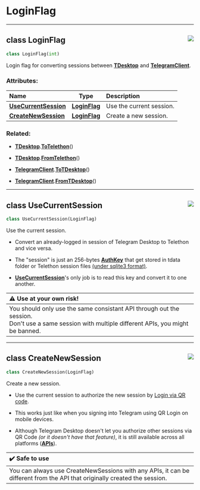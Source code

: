 <!-- vim: syntax=Markdown -->

# LoginFlag

<a id="api.LoginFlag"></a>


---
## <span class="highlight"><span class="k">class </span></span><span class="highlight"><span class="nc">LoginFlag</span></span><a href="https://github.com/thedemons/opentele/blob/f97ec845a420981815ba2e97129b5538f3c4ebcd/src/api.py#L561"><img align="right" style="float:right;" src="https://img.shields.io/badge/view-source-green"></a>

```python
class LoginFlag(int)
```

Login flag for converting sessions between <a class="codehl codehl_obj" href="../../documentation/telegram-desktop/tdesktop.md#tdesktop-objects"><b>TDesktop</b></a> and <a class="codehl codehl_obj" href="../../documentation/telethon/telegramclient.md#telegramclient-objects"><b>TelegramClient</b></a>.<br>
<h3>Attributes:</h3>

| Name | Type | Description |
| :--- | :--: | :---------- |
| <a class="codehl codehl_obj" href="loginflag.md#usecurrentsession-objects"><b>UseCurrentSession</b></a> | <a class="codehl codehl_obj" href="loginflag.md#loginflag-objects"><b>LoginFlag</b></a> | Use the current session. |
| <a class="codehl codehl_obj" href="loginflag.md#createnewsession-objects"><b>CreateNewSession</b></a> | <a class="codehl codehl_obj" href="loginflag.md#loginflag-objects"><b>LoginFlag</b></a> | Create a new session. |

<h3>Related:</h3>


- <a class="codehl codehl_obj" href="../../documentation/telegram-desktop/tdesktop.md#tdesktop-objects"><b>TDesktop</b></a><span class="highlight"><span class="o">.</span></span><a class="codehl codehl_function" href="../../documentation/telegram-desktop/tdesktop.md#tdesktoptotelethon"><b>ToTelethon</b></a><span class="highlight"><span class="o">(</span></span><span class="highlight"><span class="p">)</span></span>

- <a class="codehl codehl_obj" href="../../documentation/telegram-desktop/tdesktop.md#tdesktop-objects"><b>TDesktop</b></a><span class="highlight"><span class="o">.</span></span><a class="codehl codehl_function" href="../../documentation/telegram-desktop/tdesktop.md#tdesktopfromtelethon"><b>FromTelethon</b></a><span class="highlight"><span class="o">(</span></span><span class="highlight"><span class="p">)</span></span>

- <a class="codehl codehl_obj" href="../../documentation/telethon/telegramclient.md#telegramclient-objects"><b>TelegramClient</b></a><span class="highlight"><span class="o">.</span></span><a class="codehl codehl_function" href="../../documentation/telethon/telegramclient.md#telegramclienttotdesktop"><b>ToTDesktop</b></a><span class="highlight"><span class="o">(</span></span><span class="highlight"><span class="p">)</span></span>

- <a class="codehl codehl_obj" href="../../documentation/telethon/telegramclient.md#telegramclient-objects"><b>TelegramClient</b></a><span class="highlight"><span class="o">.</span></span><a class="codehl codehl_function" href="../../documentation/telethon/telegramclient.md#telegramclientfromtdesktop"><b>FromTDesktop</b></a><span class="highlight"><span class="o">(</span></span><span class="highlight"><span class="p">)</span></span>



<a id="api.UseCurrentSession"></a>


---
## <span class="highlight"><span class="k">class </span></span><span class="highlight"><span class="nc">UseCurrentSession</span></span><a href="https://github.com/thedemons/opentele/blob/f97ec845a420981815ba2e97129b5538f3c4ebcd/src/api.py#L577"><img align="right" style="float:right;" src="https://img.shields.io/badge/view-source-green"></a>

```python
class UseCurrentSession(LoginFlag)
```

Use the current session.<br>

- Convert an already-logged in session of <span class="highlight"><span class="n">Telegram</span></span> <span class="highlight"><span class="n">Desktop</span></span> to <span class="highlight"><span class="n">Telethon</span></span> and vice versa.

- The "session" is just an 256-bytes <a class="codehl codehl_obj" href="../../documentation/telegram-desktop/authkey.md#authkey-objects"><b>AuthKey</b></a> that get stored in <span class="highlight"><span class="n">tdata</span></span> <span class="highlight"><span class="n">folder</span></span> or Telethon <span class="highlight"><span class="n">session</span></span> <span class="highlight"><span class="n">files</span></span> [(under sqlite3 format)](https://docs.telethon.dev/en/latest/concepts/sessions.html?highlight=sqlite3#what-are-sessions).

- <a class="codehl codehl_obj" href="loginflag.md#usecurrentsession-objects"><b>UseCurrentSession</b></a>'s only job is to read this key and convert it to one another.

| :warning: Use at your own risk! |
| :--- |
|     You should only use the same consistant API through out the session.<br/>    Don't use a same session with multiple different APIs, you might be banned. |



<a id="api.CreateNewSession"></a>


---
## <span class="highlight"><span class="k">class </span></span><span class="highlight"><span class="nc">CreateNewSession</span></span><a href="https://github.com/thedemons/opentele/blob/f97ec845a420981815ba2e97129b5538f3c4ebcd/src/api.py#L592"><img align="right" style="float:right;" src="https://img.shields.io/badge/view-source-green"></a>

```python
class CreateNewSession(LoginFlag)
```

Create a new session.<br>

- Use the <span class="highlight"><span class="n">current</span></span> <span class="highlight"><span class="n">session</span></span> to authorize the <span class="highlight"><span class="n">new</span></span> <span class="highlight"><span class="n">session</span></span> by [Login via QR code](https://core.telegram.org/api/qr-login).

- This works just like when you signing into <span class="highlight"><span class="n">Telegram</span></span> using <span class="highlight"><span class="n">QR</span></span> <span class="highlight"><span class="n">Login</span></span> on mobile devices.

- Although <span class="highlight"><span class="n">Telegram</span></span> <span class="highlight"><span class="n">Desktop</span></span> doesn't let you authorize other sessions via <span class="highlight"><span class="n">QR</span></span> <span class="highlight"><span class="n">Code</span></span> *(or it doesn't have that feature)*, it is still available across all platforms <span class="highlight"><span class="p">(</span></span><a class="codehl codehl_obj" href="../authorization/api.md#api-objects"><b>APIs</b></a><span class="highlight"><span class="p">)</span></span>.

| :heavy_check_mark: Safe to use |
| :--- |
|     You can always use <span class="highlight"><span class="n">CreateNewSessions</span></span> with any APIs, it can be different from the API that originally created the session. |



